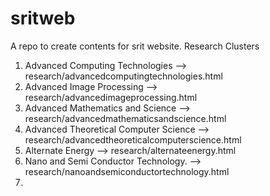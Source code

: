 # sritweb

A repo to create contents for srit website.
Research Clusters

1. Advanced Computing Technologies --> research/advancedcomputingtechnologies.html
2. Advanced Image Processing --> research/advancedimageprocessing.html
3. Advanced Mathematics and Science --> research/advancedmathematicsandscience.html
4. Advanced Theoretical Computer Science --> research/advancedtheoreticalcomputerscience.html
5. Alternate Energy --> research/alternateenergy.html
6. Nano and Semi Conductor Technology. --> research/nanoandsemiconductortechnology.html
7.
